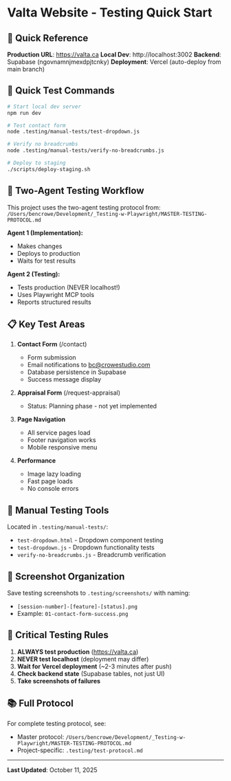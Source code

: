 # Valta Website - Testing Quick Start

## 🎯 Quick Reference

**Production URL**: https://valta.ca
**Local Dev**: http://localhost:3002
**Backend**: Supabase (ngovnamnjmexdpjtcnky)
**Deployment**: Vercel (auto-deploy from main branch)

## 🚀 Quick Test Commands

```bash
# Start local dev server
npm run dev

# Test contact form
node .testing/manual-tests/test-dropdown.js

# Verify no breadcrumbs
node .testing/manual-tests/verify-no-breadcrumbs.js

# Deploy to staging
./scripts/deploy-staging.sh
```

## 🧪 Two-Agent Testing Workflow

This project uses the two-agent testing protocol from:
`/Users/bencrowe/Development/_Testing-w-Playwright/MASTER-TESTING-PROTOCOL.md`

**Agent 1 (Implementation):**
- Makes changes
- Deploys to production
- Waits for test results

**Agent 2 (Testing):**
- Tests production (NEVER localhost!)
- Uses Playwright MCP tools
- Reports structured results

## 📋 Key Test Areas

1. **Contact Form** (/contact)
   - Form submission
   - Email notifications to bc@crowestudio.com
   - Database persistence in Supabase
   - Success message display

2. **Appraisal Form** (/request-appraisal)
   - Status: Planning phase - not yet implemented

3. **Page Navigation**
   - All service pages load
   - Footer navigation works
   - Mobile responsive menu

4. **Performance**
   - Image lazy loading
   - Fast page loads
   - No console errors

## 🔧 Manual Testing Tools

Located in `.testing/manual-tests/`:
- `test-dropdown.html` - Dropdown component testing
- `test-dropdown.js` - Dropdown functionality tests
- `verify-no-breadcrumbs.js` - Breadcrumb verification

## 📸 Screenshot Organization

Save testing screenshots to `.testing/screenshots/` with naming:
- `[session-number]-[feature]-[status].png`
- Example: `01-contact-form-success.png`

## 🚨 Critical Testing Rules

1. **ALWAYS test production** (https://valta.ca)
2. **NEVER test localhost** (deployment may differ)
3. **Wait for Vercel deployment** (~2-3 minutes after push)
4. **Check backend state** (Supabase tables, not just UI)
5. **Take screenshots of failures**

## 📚 Full Protocol

For complete testing protocol, see:
- Master protocol: `/Users/bencrowe/Development/_Testing-w-Playwright/MASTER-TESTING-PROTOCOL.md`
- Project-specific: `.testing/test-protocol.md`

---

**Last Updated**: October 11, 2025
